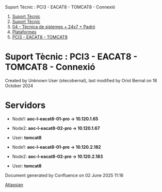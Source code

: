 Suport Tècnic : PCI3 - EACAT8 - TOMCAT8 - Connexió  

1.  [Suport Tècnic](index.html)
2.  [Suport Tècnic](13893782.html)
3.  [04 - Tècnica de sistemes + 24x7 + Padró](26313202.html)
4.  [Plataformes](Plataformes_41520520.html)
5.  [PCI3 - EACAT8 - TOMCAT8](PCI3---EACAT8---TOMCAT8_41520635.html)

Suport Tècnic : PCI3 - EACAT8 - TOMCAT8 - Connexió
==================================================

Created by Unknown User (otecobernal), last modified by Oriol Bernal on 18 October 2024

Servidors 
==========

*   Node1: **aoc-l-eacat8-01-pro → 10.120.1.65 [](https://pam.aoc.cat/SecretServer/app/#/secrets/4817/general)** 
    
*   Node2: **aoc-l-eacat8-02-pro → 10.120.1.67 [](https://pam.aoc.cat/SecretServer/app/#/secrets/4818/general)** 
*   User: **tomcat8**

*   Node1: **aoc-l-eacat8-01-pre → 10.120.2.182 [](https://pam.aoc.cat/SecretServer/app/#/secrets/4765/general)** 
    
*   Node2: **aoc-l-eacat8-02-pre → 10.120.2.183 [](https://pam.aoc.cat/SecretServer/app/#/secrets/4768/general)** 
*   User: **tomcat8**

Document generated by Confluence on 02 June 2025 11:16

[Atlassian](http://www.atlassian.com/)